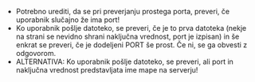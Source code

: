 - Potrebno urediti, da se pri preverjanju prostega porta, preveri, če uporabnik slučajno že ima port!
- Ko uporabnik pošlje datoteko, se preveri, če je to prva datoteka (nekje na strani se nevidno shrani naključna vrednost, port je izpisan) in še enkrat se preveri, če je dodeljeni PORT še prost. Če ni, se ga obvesti z odgovorom.
- ALTERNATIVA: Ko uporabnik pošlje datoteko, se preveri, ali port in naključna vrednost predstavljata ime mape na serverju!
